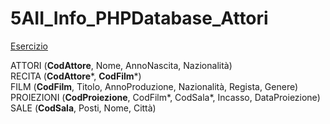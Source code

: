 # 5AII_Info_PHPDatabase_Attori

<a href="http://www.di.unipi.it/~leoni/BDeSI/E2.Esercizi%20di%20SQL.pdf">Esercizio</a>

ATTORI (**CodAttore**, Nome, AnnoNascita, Nazionalità) <br>
RECITA (**CodAttore**\*, **CodFilm**\*) <br>
FILM (**CodFilm**, Titolo, AnnoProduzione, Nazionalità, Regista, Genere) <br>
PROIEZIONI (**CodProiezione**, CodFilm\*, CodSala\*, Incasso, DataProiezione) <br>
SALE (**CodSala**, Posti, Nome, Città)  <br>
